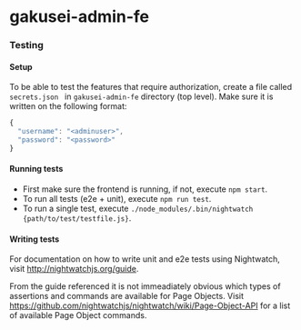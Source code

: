 # gakusei-admin-fe #
### Testing ###
#### Setup ####
To be able to test the features that require authorization, create a file called `secrets.json ` in `gakusei-admin-fe` directory (top level). Make sure it is written on the following format:
```javascript
{
  "username": "<adminuser>",
  "password": "<password>"
}
```
#### Running tests ####
* First make sure the frontend is running, if not, execute `npm start`.
* To run all tests (e2e + unit), execute `npm run test`.
* To run a single test, execute `./node_modules/.bin/nightwatch {path/to/test/testfile.js}`.

#### Writing tests ####
For documentation on how to write unit and e2e tests using Nightwatch, visit http://nightwatchjs.org/guide.

From the guide referenced it is not immeadiately obvious which types of assertions and commands are available for Page Objects. Visit https://github.com/nightwatchjs/nightwatch/wiki/Page-Object-API for a list of available Page Object commands.
